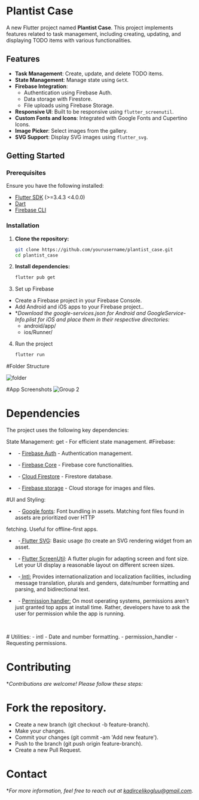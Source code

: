 # Plantist Case

A new Flutter project named **Plantist Case**. This project implements features related to task management, including creating, updating, and displaying TODO items with various functionalities.

## Features

- **Task Management**: Create, update, and delete TODO items.
- **State Management**: Manage state using `GetX`.
- **Firebase Integration**: 
  - Authentication using Firebase Auth.
  - Data storage with Firestore.
  - File uploads using Firebase Storage.
- **Responsive UI**: Built to be responsive using `flutter_screenutil`.
- **Custom Fonts and Icons**: Integrated with Google Fonts and Cupertino Icons.
- **Image Picker**: Select images from the gallery.
- **SVG Support**: Display SVG images using `flutter_svg`.

## Getting Started

### Prerequisites

Ensure you have the following installed:

- [Flutter SDK](https://docs.flutter.dev/get-started/install) (>=3.4.3 <4.0.0)
- [Dart](https://dart.dev/get-dart)
- [Firebase CLI](https://firebase.google.com/docs/cli)

### Installation

1. **Clone the repository:**

   ```bash
   git clone https://github.com/yourusername/plantist_case.git
   cd plantist_case
2. **Install dependencies:**

   ```bash
   flutter pub get

3. Set up Firebase
- Create a Firebase project in your Firebase Console.
- Add Android and iOS apps to your Firebase project..
- **Download the google-services.json for Android and GoogleService-Info.plist for iOS and place them in their respective directories:* 
  - android/app/
  - ios/Runner/

4. Run the project

   ```bash
   flutter run

#Folder Structure

![folder](https://github.com/user-attachments/assets/bc34e92c-beea-4b3b-aedd-f84bd537f986)

#App Screenshots 
![Group 2](https://github.com/user-attachments/assets/de432f4b-bcb6-4a01-8603-15d9d17d5047)


# Dependencies
The project uses the following key dependencies:

State Management: get - For efficient state management.
#Firebase:
  - <p>&nbsp; - <a data-fr-linked="true" href="https://pub.dev/packages/firebase_auth">Firebase Auth</a> - Authentication management.</p>
  - <p>&nbsp; - <a href="https://pub.dev/packages/firebase_core">Firebase Core</a> - Firebase core functionalities.</p>
  - <p>&nbsp; - <a data-fr-linked="true" href="https://pub.dev/packages/cloud_firestore">Cloud Firestore</a> - Firestore database.</p>
  - <p>&nbsp; - <a data-fr-linked="true" href="https://pub.dev/packages/firebase_storage">Firebase storage</a> - Cloud storage for images and files.</p>
#UI and Styling:
  - <p>&nbsp; - <a href="https://pub.dev/packages/google_fonts">Google fonts</a>: Font bundling in assets. Matching font files found in assets are prioritized over HTTP 
  fetching. Useful for offline-first apps.</p>
  - <p>&nbsp; -<a href="https://pub.dev/packages/google_fonts">&nbsp;Flutter SVG</a>: Basic usage (to create an SVG rendering widget from an asset.&nbsp;</p>
  - <p>&nbsp; - <a href="https://pub.dev/packages/flutter_screenutil">Flutter ScreenUtil</a>: A flutter plugin for adapting screen and font size. Let your UI display a reasonable layout on different screen sizes.</p>
  - <p>&nbsp; -<a href="https://pub.dev/packages/intl">&nbsp;Intl:</a> Provides internationalization and localization facilities, incluıding message translation, plurals and genders, date/number formatting and parsing, and bidirectional text.</p>
  - <p>&nbsp; - <a href="https://pub.dev/packages/permission_handler">Permission handler:</a> On most operating systems, permissions aren&apos;t just granted top apps at install time. Rather, developers have to ask the user for permission while the app is running.</p>

</pre>
</div>
<p><br></p>
# Utilities:
  - intl - Date and number formatting.
  - permission_handler - Requesting permissions.

# Contributing
  **Contributions are welcome! Please follow these steps:*

# Fork the repository.
  - Create a new branch (git checkout -b feature-branch).
  - Make your changes.
  - Commit your changes (git commit -am 'Add new feature').
  - Push to the branch (git push origin feature-branch).
  - Create a new Pull Request.

# Contact
**For more information, feel free to reach out at kadircelikogluu@gmail.com.*
